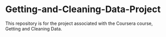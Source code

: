 # Getting-and-Cleaning-Data-Project
This repository is for the project associated with the Coursera course, Getting and Cleaning Data.
